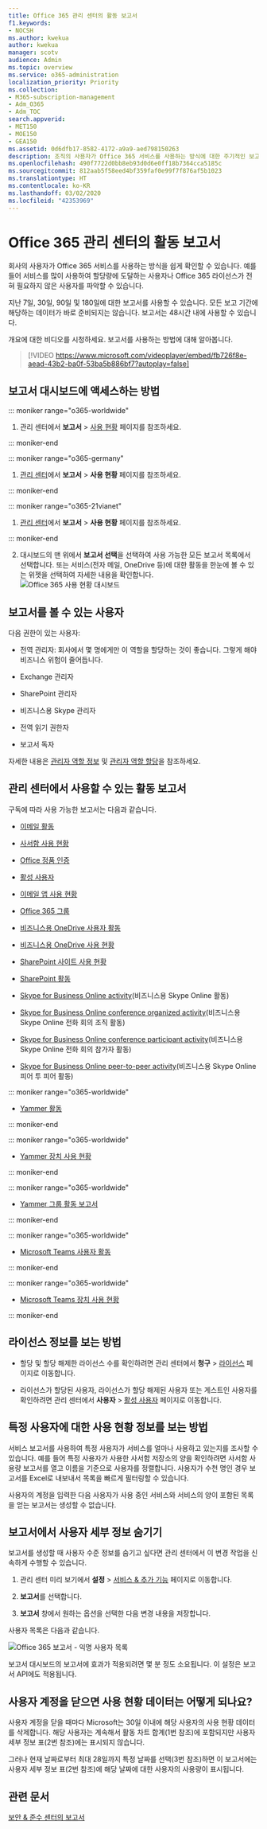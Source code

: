 ```yaml
---
title: Office 365 관리 센터의 활동 보고서
f1.keywords:
- NOCSH
ms.author: kwekua
author: kwekua
manager: scotv
audience: Admin
ms.topic: overview
ms.service: o365-administration
localization_priority: Priority
ms.collection:
- M365-subscription-management
- Adm_O365
- Adm_TOC
search.appverid:
- MET150
- MOE150
- GEA150
ms.assetid: 0d6dfb17-8582-4172-a9a9-aed798150263
description: 조직의 사용자가 Office 365 서비스를 사용하는 방식에 대한 주기적인 보고를 받을 수 있습니다. 사용 현황 개요 대시보드를 사용하면 각 차트에 대한 세부 정보를 확인할 수 있습니다.
ms.openlocfilehash: 490f7722d0bb8eb93d0d6e0ff18b7364cca5185c
ms.sourcegitcommit: 812aab5f58eed4bf359faf0e99f7f876af5b1023
ms.translationtype: HT
ms.contentlocale: ko-KR
ms.lasthandoff: 03/02/2020
ms.locfileid: "42353969"
---
```

# <a name="activity-reports-in-the-microsoft-365-admin-center"></a>Office 365 관리 센터의 활동 보고서

회사의 사용자가 Office 365 서비스를 사용하는 방식을 쉽게 확인할 수 있습니다. 예를 들어 서비스를 많이 사용하여 할당량에 도달하는 사용자나 Office 365 라이선스가 전혀 필요하지 않은 사용자를 파악할 수 있습니다.
  
지난 7일, 30일, 90일 및 180일에 대한 보고서를 사용할 수 있습니다. 모든 보고 기간에 해당하는 데이터가 바로 준비되지는 않습니다. 보고서는 48시간 내에 사용할 수 있습니다.
  
개요에 대한 비디오를 시청하세요. 보고서를 사용하는 방법에 대해 알아봅니다.
  
> [!VIDEO https://www.microsoft.com/videoplayer/embed/fb726f8e-aead-43b2-ba0f-53ba5b886bf7?autoplay=false]
  
## <a name="how-to-get-to-the-reports-dashboard"></a>보고서 대시보드에 액세스하는 방법

::: moniker range="o365-worldwide"

1. 관리 센터에서 **보고서** \> <a href="https://go.microsoft.com/fwlink/p/?linkid=2074756" target="_blank">사용 현황</a> 페이지를 참조하세요.


::: moniker-end

::: moniker range="o365-germany"

1. <a href="https://go.microsoft.com/fwlink/p/?linkid=848041" target="_blank">관리 센터</a>에서 **보고서** \> **사용 현황** 페이지를 참조하세요.

::: moniker-end

::: moniker range="o365-21vianet"

1. <a href="https://go.microsoft.com/fwlink/p/?linkid=850627" target="_blank">관리 센터</a>에서 **보고서** \> **사용 현황** 페이지를 참조하세요.

::: moniker-end

   
2. 대시보드의 맨 위에서 **보고서 선택**을 선택하여 사용 가능한 모든 보고서 목록에서 선택합니다. 또는 서비스(전자 메일, OneDrive 등)에 대한 활동을 한눈에 볼 수 있는 위젯을 선택하여 자세한 내용을 확인합니다. <br/>![Office 365 사용 현황 대시보드](../../media/usage-report-dashboard.png)
  
## <a name="who-can-see-reports"></a>보고서를 볼 수 있는 사용자

다음 권한이 있는 사용자:
  
- 전역 관리자: 회사에서 몇 명에게만 이 역할을 할당하는 것이 좋습니다. 그렇게 해야 비즈니스 위험이 줄어듭니다.
    
- Exchange 관리자
    
- SharePoint 관리자
    
- 비즈니스용 Skype 관리자

- 전역 읽기 권한자
    
- 보고서 독자
    
자세한 내용은 [관리자 역할 정보](../add-users/about-admin-roles.md) 및 [관리자 역할 할당](../add-users/assign-admin-roles.md)을 참조하세요.
  
## <a name="which-activity-reports-are-available-in-the-admin-center"></a>관리 센터에서 사용할 수 있는 활동 보고서

구독에 따라 사용 가능한 보고서는 다음과 같습니다.
  
- [이메일 활동](email-activity.md)
    
- [사서함 사용 현황](mailbox-usage.md)
    
- [Office 정품 인증](microsoft-office-activations.md)

- [활성 사용자](active-users.md)
  
- [이메일 앱 사용 현황](email-apps-usage.md)
  
- [Office 365 그룹](office-365-groups.md)
  
- [비즈니스용 OneDrive 사용자 활동](onedrive-for-business-activity.md)
  
- [비즈니스용 OneDrive 사용 현황](onedrive-for-business-usage.md)
  
- [SharePoint 사이트 사용 현황](sharepoint-site-usage.md)
  
- [SharePoint 활동](sharepoint-activity.md)
  
- [Skype for Business Online activity](https://docs.microsoft.com/SkypeForBusiness/skype-for-business-online-reporting/activity-report)(비즈니스용 Skype Online 활동)
  
- [Skype for Business Online conference organized activity](https://docs.microsoft.com/SkypeForBusiness/skype-for-business-online-reporting/conference-organizer-activity-report)(비즈니스용 Skype Online 전화 회의 조직 활동)
  
- [Skype for Business Online conference participant activity](https://docs.microsoft.com/SkypeForBusiness/skype-for-business-online-reporting/conference-participant-activity-report)(비즈니스용 Skype Online 전화 회의 참가자 활동)
  
- [Skype for Business Online peer-to-peer activity](https://docs.microsoft.com/SkypeForBusiness/skype-for-business-online-reporting/peer-to-peer-activity-report)(비즈니스용 Skype Online 피어 투 피어 활동)
  
::: moniker range="o365-worldwide"

- [Yammer 활동](yammer-activity-report.md)

::: moniker-end

::: moniker range="o365-worldwide"

- [Yammer 장치 사용 현황](yammer-device-usage-report.md)

::: moniker-end

::: moniker range="o365-worldwide"

- [Yammer 그룹 활동 보고서](yammer-groups-activity-report.md)

::: moniker-end

::: moniker range="o365-worldwide"

- [Microsoft Teams 사용자 활동](microsoft-teams-user-activity.md)

::: moniker-end

::: moniker range="o365-worldwide"

- [Microsoft Teams 장치 사용 현황](microsoft-teams-device-usage.md)

::: moniker-end

## <a name="how-to-view-licensing-information"></a>라이선스 정보를 보는 방법

- 할당 및 할당 해제한 라이선스 수를 확인하려면 관리 센터에서 **청구** \> <a href="https://go.microsoft.com/fwlink/p/?linkid=842264" target="_blank">라이선스</a> 페이지로 이동합니다. 
    
- 라이선스가 할당된 사용자, 라이선스가 할당 해제된 사용자 또는 게스트인 사용자를 확인하려면 관리 센터에서 **사용자** \> <a href="https://go.microsoft.com/fwlink/p/?linkid=834822" target="_blank">활성 사용자</a> 페이지로 이동합니다. 
  
## <a name="how-to-view-usage-information-for-a-specific-user"></a>특정 사용자에 대한 사용 현황 정보를 보는 방법

서비스 보고서를 사용하여 특정 사용자가 서비스를 얼마나 사용하고 있는지를 조사할 수 있습니다. 예를 들어 특정 사용자가 사용한 사서함 저장소의 양을 확인하려면 사서함 사용량 보고서를 열고 이름을 기준으로 사용자를 정렬합니다. 사용자가 수천 명인 경우 보고서를 Excel로 내보내서 목록을 빠르게 필터링할 수 있습니다.
  
사용자의 계정을 입력한 다음 사용자가 사용 중인 서비스와 서비스의 양이 포함된 목록을 얻는 보고서는 생성할 수 없습니다.
  
## <a name="hide-user-details-in-the-reports"></a>보고서에서 사용자 세부 정보 숨기기

보고서를 생성할 때 사용자 수준 정보를 숨기고 싶다면 관리 센터에서 이 변경 작업을 신속하게 수행할 수 있습니다.
  
1. 관리 센터 미리 보기에서 **설정** \> <a href="https://go.microsoft.com/fwlink/p/?linkid=2053743" target="_blank">서비스 &amp; 추가 기능</a> 페이지로 이동합니다.

2. **보고서**를 선택합니다. 
  
3. **보고서** 창에서 원하는 옵션을 선택한 다음 변경 내용을 저장합니다.
  
사용자 목록은 다음과 같습니다.
  
![Office 365 보고서 - 익명 사용자 목록](../../media/2ed99bce-4978-4ee3-9ea2-4a8db26eef02.png)
  
보고서 대시보드의 보고서에 효과가 적용되려면 몇 분 정도 소요됩니다. 이 설정은 보고서 API에도 적용됩니다.
  
## <a name="what-happens-to-usage-data-when-a-user-account-is-closed"></a>사용자 계정을 닫으면 사용 현황 데이터는 어떻게 되나요?

사용자 계정을 닫을 때마다 Microsoft는 30일 이내에 해당 사용자의 사용 현황 데이터를 삭제합니다. 해당 사용자는 계속해서 활동 차트 합계(1번 참조)에 포함되지만 사용자 세부 정보 표(2번 참조)에는 표시되지 않습니다.
  
그러나 현재 날짜로부터 최대 28일까지 특정 날짜를 선택(3번 참조)하면 이 보고서에는 사용자 세부 정보 표(2번 참조)에 해당 날짜에 대한 사용자의 사용량이 표시됩니다.
  
## <a name="related-articles"></a>관련 문서

[보안 &amp; 준수 센터의 보고서](https://support.office.com/article/7acd33ce-1ec8-49fb-b625-43bac7b58c5a)
  

